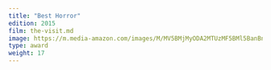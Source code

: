 ```yaml
---
title: "Best Horror"
edition: 2015
film: the-visit.md
image: https://m.media-amazon.com/images/M/MV5BMjMyODA2MTUzMF5BMl5BanBnXkFtZTgwOTk5OTA4NjE@._V1_FMjpg_UX1024_.jpg
type: award
weight: 17
---
```

